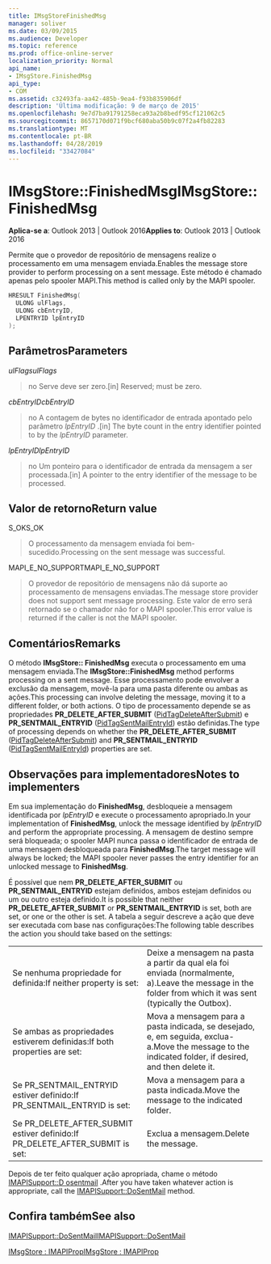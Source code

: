 ```yaml
---
title: IMsgStoreFinishedMsg
manager: soliver
ms.date: 03/09/2015
ms.audience: Developer
ms.topic: reference
ms.prod: office-online-server
localization_priority: Normal
api_name:
- IMsgStore.FinishedMsg
api_type:
- COM
ms.assetid: c32493fa-aa42-485b-9ea4-f93b835906df
description: 'Última modificação: 9 de março de 2015'
ms.openlocfilehash: 9e7d7ba91791258eca93a2b8bedf95cf121062c5
ms.sourcegitcommit: 8657170d071f9bcf680aba50b9c07f2a4fb82283
ms.translationtype: MT
ms.contentlocale: pt-BR
ms.lasthandoff: 04/28/2019
ms.locfileid: "33427084"
---
```

# <a name="imsgstorefinishedmsg"></a><span data-ttu-id="6a3fc-103">IMsgStore::FinishedMsg</span><span class="sxs-lookup"><span data-stu-id="6a3fc-103">IMsgStore::FinishedMsg</span></span>

  
  
<span data-ttu-id="6a3fc-104">**Aplica-se a**: Outlook 2013 | Outlook 2016</span><span class="sxs-lookup"><span data-stu-id="6a3fc-104">**Applies to**: Outlook 2013 | Outlook 2016</span></span> 
  
<span data-ttu-id="6a3fc-105">Permite que o provedor de repositório de mensagens realize o processamento em uma mensagem enviada.</span><span class="sxs-lookup"><span data-stu-id="6a3fc-105">Enables the message store provider to perform processing on a sent message.</span></span> <span data-ttu-id="6a3fc-106">Este método é chamado apenas pelo spooler MAPI.</span><span class="sxs-lookup"><span data-stu-id="6a3fc-106">This method is called only by the MAPI spooler.</span></span>
  
```cpp
HRESULT FinishedMsg(
  ULONG ulFlags,
  ULONG cbEntryID,
  LPENTRYID lpEntryID
);
```

## <a name="parameters"></a><span data-ttu-id="6a3fc-107">Parâmetros</span><span class="sxs-lookup"><span data-stu-id="6a3fc-107">Parameters</span></span>

 <span data-ttu-id="6a3fc-108">_ulFlags_</span><span class="sxs-lookup"><span data-stu-id="6a3fc-108">_ulFlags_</span></span>
  
> <span data-ttu-id="6a3fc-109">no Serve deve ser zero.</span><span class="sxs-lookup"><span data-stu-id="6a3fc-109">[in] Reserved; must be zero.</span></span>
    
 <span data-ttu-id="6a3fc-110">_cbEntryID_</span><span class="sxs-lookup"><span data-stu-id="6a3fc-110">_cbEntryID_</span></span>
  
> <span data-ttu-id="6a3fc-111">no A contagem de bytes no identificador de entrada apontado pelo parâmetro _lpEntryID_ .</span><span class="sxs-lookup"><span data-stu-id="6a3fc-111">[in] The byte count in the entry identifier pointed to by the  _lpEntryID_ parameter.</span></span> 
    
 <span data-ttu-id="6a3fc-112">_lpEntryID_</span><span class="sxs-lookup"><span data-stu-id="6a3fc-112">_lpEntryID_</span></span>
  
> <span data-ttu-id="6a3fc-113">no Um ponteiro para o identificador de entrada da mensagem a ser processada.</span><span class="sxs-lookup"><span data-stu-id="6a3fc-113">[in] A pointer to the entry identifier of the message to be processed.</span></span>
    
## <a name="return-value"></a><span data-ttu-id="6a3fc-114">Valor de retorno</span><span class="sxs-lookup"><span data-stu-id="6a3fc-114">Return value</span></span>

<span data-ttu-id="6a3fc-115">S_OK</span><span class="sxs-lookup"><span data-stu-id="6a3fc-115">S_OK</span></span> 
  
> <span data-ttu-id="6a3fc-116">O processamento da mensagem enviada foi bem-sucedido.</span><span class="sxs-lookup"><span data-stu-id="6a3fc-116">Processing on the sent message was successful.</span></span>
    
<span data-ttu-id="6a3fc-117">MAPI_E_NO_SUPPORT</span><span class="sxs-lookup"><span data-stu-id="6a3fc-117">MAPI_E_NO_SUPPORT</span></span> 
  
> <span data-ttu-id="6a3fc-118">O provedor de repositório de mensagens não dá suporte ao processamento de mensagens enviadas.</span><span class="sxs-lookup"><span data-stu-id="6a3fc-118">The message store provider does not support sent message processing.</span></span> <span data-ttu-id="6a3fc-119">Este valor de erro será retornado se o chamador não for o MAPI spooler.</span><span class="sxs-lookup"><span data-stu-id="6a3fc-119">This error value is returned if the caller is not the MAPI spooler.</span></span>
    
## <a name="remarks"></a><span data-ttu-id="6a3fc-120">Comentários</span><span class="sxs-lookup"><span data-stu-id="6a3fc-120">Remarks</span></span>

<span data-ttu-id="6a3fc-121">O método **IMsgStore:: FinishedMsg** executa o processamento em uma mensagem enviada.</span><span class="sxs-lookup"><span data-stu-id="6a3fc-121">The **IMsgStore::FinishedMsg** method performs processing on a sent message.</span></span> <span data-ttu-id="6a3fc-122">Esse processamento pode envolver a exclusão da mensagem, movê-la para uma pasta diferente ou ambas as ações.</span><span class="sxs-lookup"><span data-stu-id="6a3fc-122">This processing can involve deleting the message, moving it to a different folder, or both actions.</span></span> <span data-ttu-id="6a3fc-123">O tipo de processamento depende se as propriedades **PR_DELETE_AFTER_SUBMIT** ([PidTagDeleteAfterSubmit](pidtagdeleteaftersubmit-canonical-property.md)) e **PR_SENTMAIL_ENTRYID** ([PidTagSentMailEntryId](pidtagsentmailentryid-canonical-property.md)) estão definidas.</span><span class="sxs-lookup"><span data-stu-id="6a3fc-123">The type of processing depends on whether the **PR_DELETE_AFTER_SUBMIT** ([PidTagDeleteAfterSubmit](pidtagdeleteaftersubmit-canonical-property.md)) and **PR_SENTMAIL_ENTRYID** ([PidTagSentMailEntryId](pidtagsentmailentryid-canonical-property.md)) properties are set.</span></span> 
  
## <a name="notes-to-implementers"></a><span data-ttu-id="6a3fc-124">Observações para implementadores</span><span class="sxs-lookup"><span data-stu-id="6a3fc-124">Notes to implementers</span></span>

<span data-ttu-id="6a3fc-125">Em sua implementação do **FinishedMsg**, desbloqueie a mensagem identificada por _lpEntryID_ e execute o processamento apropriado.</span><span class="sxs-lookup"><span data-stu-id="6a3fc-125">In your implementation of **FinishedMsg**, unlock the message identified by  _lpEntryID_ and perform the appropriate processing.</span></span> <span data-ttu-id="6a3fc-126">A mensagem de destino sempre será bloqueada; o spooler MAPI nunca passa o identificador de entrada de uma mensagem desbloqueada para **FinishedMsg**.</span><span class="sxs-lookup"><span data-stu-id="6a3fc-126">The target message will always be locked; the MAPI spooler never passes the entry identifier for an unlocked message to **FinishedMsg**.</span></span>
  
<span data-ttu-id="6a3fc-127">É possível que nem **PR_DELETE_AFTER_SUBMIT** ou **PR_SENTMAIL_ENTRYID** estejam definidos, ambos estejam definidos ou um ou outro esteja definido.</span><span class="sxs-lookup"><span data-stu-id="6a3fc-127">It is possible that neither **PR_DELETE_AFTER_SUBMIT** or **PR_SENTMAIL_ENTRYID** is set, both are set, or one or the other is set.</span></span> <span data-ttu-id="6a3fc-128">A tabela a seguir descreve a ação que deve ser executada com base nas configurações:</span><span class="sxs-lookup"><span data-stu-id="6a3fc-128">The following table describes the action you should take based on the settings:</span></span> 
  
|||
|:-----|:-----|
|<span data-ttu-id="6a3fc-129">Se nenhuma propriedade for definida:</span><span class="sxs-lookup"><span data-stu-id="6a3fc-129">If neither property is set:</span></span>  <br/> |<span data-ttu-id="6a3fc-130">Deixe a mensagem na pasta a partir da qual ela foi enviada (normalmente, a).</span><span class="sxs-lookup"><span data-stu-id="6a3fc-130">Leave the message in the folder from which it was sent (typically the Outbox).</span></span>  <br/> |
|<span data-ttu-id="6a3fc-131">Se ambas as propriedades estiverem definidas:</span><span class="sxs-lookup"><span data-stu-id="6a3fc-131">If both properties are set:</span></span>  <br/> |<span data-ttu-id="6a3fc-132">Mova a mensagem para a pasta indicada, se desejado, e, em seguida, exclua-a.</span><span class="sxs-lookup"><span data-stu-id="6a3fc-132">Move the message to the indicated folder, if desired, and then delete it.</span></span>  <br/> |
|<span data-ttu-id="6a3fc-133">Se PR_SENTMAIL_ENTRYID estiver definido:</span><span class="sxs-lookup"><span data-stu-id="6a3fc-133">If PR_SENTMAIL_ENTRYID is set:</span></span>  <br/> |<span data-ttu-id="6a3fc-134">Mova a mensagem para a pasta indicada.</span><span class="sxs-lookup"><span data-stu-id="6a3fc-134">Move the message to the indicated folder.</span></span>  <br/> |
|<span data-ttu-id="6a3fc-135">Se PR_DELETE_AFTER_SUBMIT estiver definido:</span><span class="sxs-lookup"><span data-stu-id="6a3fc-135">If PR_DELETE_AFTER_SUBMIT is set:</span></span>  <br/> |<span data-ttu-id="6a3fc-136">Exclua a mensagem.</span><span class="sxs-lookup"><span data-stu-id="6a3fc-136">Delete the message.</span></span>  <br/> |
   
<span data-ttu-id="6a3fc-137">Depois de ter feito qualquer ação apropriada, chame o método [IMAPISupport::D osentmail](imapisupport-dosentmail.md) .</span><span class="sxs-lookup"><span data-stu-id="6a3fc-137">After you have taken whatever action is appropriate, call the [IMAPISupport::DoSentMail](imapisupport-dosentmail.md) method.</span></span> 
  
## <a name="see-also"></a><span data-ttu-id="6a3fc-138">Confira também</span><span class="sxs-lookup"><span data-stu-id="6a3fc-138">See also</span></span>



[<span data-ttu-id="6a3fc-139">IMAPISupport::DoSentMail</span><span class="sxs-lookup"><span data-stu-id="6a3fc-139">IMAPISupport::DoSentMail</span></span>](imapisupport-dosentmail.md)
  
[<span data-ttu-id="6a3fc-140">IMsgStore : IMAPIProp</span><span class="sxs-lookup"><span data-stu-id="6a3fc-140">IMsgStore : IMAPIProp</span></span>](imsgstoreimapiprop.md)

